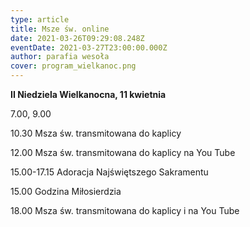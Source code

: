 ```yaml
---
type: article
title: Msze św. online
date: 2021-03-26T09:29:08.248Z
eventDate: 2021-03-27T23:00:00.000Z
author: parafia wesoła
cover: program_wielkanoc.png
---
```

<!--StartFragment-->

**II Niedziela Wielkanocna, 11 kwietnia**

7.00, 9.00

10.30 Msza św. transmitowana do kaplicy

12.00 Msza św. transmitowana do kaplicy  na You Tube

15.00-17.15 Adoracja Najświętszego Sakramentu

15.00 Godzina Miłosierdzia

18.00 Msza św. transmitowana do kaplicy i na You Tube

<!--EndFragment-->
